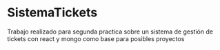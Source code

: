 # SistemaTickets
Trabajo realizado para segunda practica sobre un sistema de gestión de tickets con react y mongo como base para posibles proyectos

